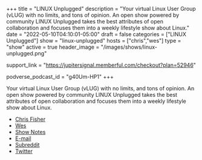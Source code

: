 +++
title = "LINUX Unplugged"
description = "Your virtual Linux User Group (vLUG) with no limits, and tons of opinion. An open show powered by community LINUX Unplugged takes the best attributes of open collaboration and focuses them into a weekly lifestyle show about Linux."
date = "2022-05-10T04:10:01-05:00"
draft = false
categories = ["LINUX Unplugged"]
show = "linux-unplugged"
hosts = ["chris","wes"]
type = "show"
active = true
header_image = "/images/shows/linux-unplugged.png"

support_link = "https://jupitersignal.memberful.com/checkout?plan=52946"

podverse_podcast_id = "g40Um-HP1"
+++

Your virtual Linux User Group (vLUG) with no limits, and tons of opinion. An open show powered by community LINUX Unplugged takes the best attributes of open collaboration and focuses them into a weekly lifestyle show about Linux.

<ul>
<li><a href="https://linuxunplugged.com/hosts/chris">Chris Fisher</a></li>
<li><a href="https://linuxunplugged.com/hosts/wes">Wes</a></li>
<li><a href="https://linuxunplugged.com">Show Notes</a></li>
<li><a href="https://www.jupiterbroadcasting.com/contact/">E-mail</a></li>
<li><a href="https://www.reddit.com/r/linuxunplugged/">Subreddit</a></li>
<li><a href="https://twitter.com/LINUXUnplugged">Twitter</a></li>
</ul>
